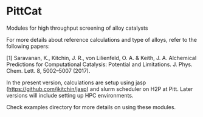 # PittCat
Modules for high throughput screening of alloy catalysts

For more details about reference calculations and type of alloys, refer to the following papers: 

[1] Saravanan, K., Kitchin, J. R., von Lilienfeld, O. A. & Keith, J. A. Alchemical Predictions for Computational Catalysis: Potential and Limitations. J. Phys. Chem. Lett. 8, 5002–5007 (2017).

In the present version, calculations are setup using jasp (https://github.com/jkitchin/jasp) and slurm scheduler on H2P at Pitt. Later versions will include setting up HPC environments.  

Check examples directory for more details on using these modules. 
